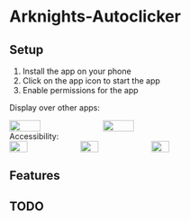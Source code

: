 # Arknights-Autoclicker

## Setup
1. Install the app on your phone
2. Click on the app icon to start the app
3. Enable permissions for the app

Display over other apps:
<div style="display: flex; flex-direction: row;">
    <img src="https://github.com/qwerttyuiiop1/Arknights-Autoclicker/assets/64955571/f7ea0617-c704-4095-a5b3-f51daf2517db" style="width: 33%;">
    <img src="https://github.com/qwerttyuiiop1/Arknights-Autoclicker/assets/64955571/3d259b27-53f0-4b09-9112-ff8b2f3f0fe5" style="width: 33%;">
</div>
Accessibility:
<div style="display: flex; flex-direction: row;">
    <img src="https://github.com/qwerttyuiiop1/Arknights-Autoclicker/assets/64955571/2b929027-0493-45db-9e89-85776c587ffd" style="width: 25%;">
    <img src="https://github.com/qwerttyuiiop1/Arknights-Autoclicker/assets/64955571/d58803b3-1d09-4f1f-a3e5-471ae5f08f78" style="width: 25%;">
    <img src="https://github.com/qwerttyuiiop1/Arknights-Autoclicker/assets/64955571/46bee33e-a056-41e3-a2c2-11b2850a7aca" style="width: 25%;">
</div>



## Features



## TODO
